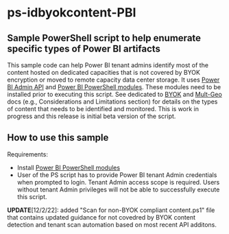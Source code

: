# ps-idbyokcontent-PBI

## Sample PowerShell script to help enumerate specific types of Power BI artifacts

This sample code can help Power BI tenant admins identify most of the content hosted on dedicated capacities that is not covered by BYOK encryption or moved to remote capacity data center storage. It uses [Power BI Admin API](https://docs.microsoft.com/en-us/rest/api/power-bi/admin) and [Power BI PowerShell modules](https://docs.microsoft.com/en-us/powershell/power-bi/overview?view=powerbi-ps). These modules need  to be installed prior to executing this script. See dedicated to [BYOK](https://docs.microsoft.com/en-us/power-bi/service-encryption-byok#data-source-and-storage-considerations) and [Mult-Geo](https://docs.microsoft.com/en-us/power-bi/service-admin-premium-multi-geo#enable-and-configure) docs (e.g., Considerations and Limitations section) for details on the types of content that needs to be identified and monitored.  This is work in progress and this release is initial beta version of the script.  

## How to use this sample

Requirements:
* Install [Power BI PowerShell modules](https://docs.microsoft.com/en-us/powershell/power-bi/overview?view=powerbi-ps)
* User of the PS script has to provide Power BI tenant Admin credentials when prompted to login. Tenant Admin access scope is required. Users without tenant Admin privileges will not be able to successfully execute this script.

**UPDATE**[12/2/22]: added "Scan for non-BYOK compliant content.ps1" file that contains updated guidance for not covedred by BYOK content detection and tenant scan automation based on most recent API additons.
